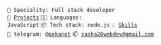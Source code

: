 
<code>👷 Speciality: Full stack developer</code><br>
<code>🧻 [Projects](PROJECTS.md)</code>
<code>🧑‍💻 Languages: JavaScript</code>
<code>📦 Tech stack: node.js</code>
<code>💡 [Skills](SKILLS.md)</code><br>
<code>💬 telegram: [@pekanot](https://telegram.me/pekanot)</code>
<code>📫 [sasha28webdev@gmail.com](sasha28webdev@gmail.com)</code>

